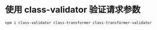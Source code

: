 
# 使用 class-validator 验证请求参数

```
npm i class-validator class-transformer class-transformer-validator
```
